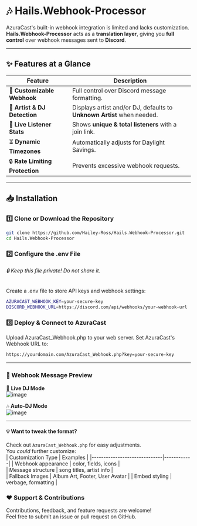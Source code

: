 # 🎶 Hails.Webhook-Processor
AzuraCast's built-in webhook integration is limited and lacks customization.  
**Hails.Webhook-Processor** acts as a **translation layer**, giving you **full control** over webhook messages sent to **Discord**.

---

## ✨ Features at a Glance
| Feature                      | Description |
|------------------------------|------------|
| 🎨 **Customizable Webhook**  | Full control over Discord message formatting. |
| 🎤 **Artist & DJ Detection**  | Displays artist and/or DJ, defaults to **Unknown Artist** when needed. |
| 👥 **Live Listener Stats**   | Shows **unique & total listeners** with a join link. |
| ⏳ **Dynamic Timezones**      | Automatically adjusts for Daylight Savings. |
| 🔒 **Rate Limiting Protection** | Prevents excessive webhook requests. |

---

## 📥 Installation

### 1️⃣ Clone or Download the Repository
```sh
git clone https://github.com/Hailey-Ross/Hails.Webhook-Processor.git
cd Hails.Webhook-Processor
```

### 2️⃣ Configure the .env File
###### 🔒 Keep this file private! Do not share it.
Create a .env file to store API keys and webhook settings:

```sh
AZURACAST_WEBHOOK_KEY=your-secure-key
DISCORD_WEBHOOK_URL=https://discord.com/api/webhooks/your-webhook-url
```

### 3️⃣ Deploy & Connect to AzuraCast
Upload AzuraCast_Webhook.php to your web server.
Set AzuraCast's Webhook URL to:

```sh
https://yourdomain.com/AzuraCast_Webhook.php?key=your-secure-key
```

---

### 🎨 Webhook Message Preview  
🎵 **Live DJ Mode**  
![image](https://github.com/user-attachments/assets/4ec16d04-81e7-4c76-8d82-8e3a9fcc5a5c)

🎶 **Auto-DJ Mode**  
![image](https://github.com/user-attachments/assets/7a6d547e-7b03-4b10-8816-892660cb7570)

---

#### 💡 Want to tweak the format?
Check out `AzuraCast_Webhook.php` for easy adjustments.  
You *could* further customize:  
| Customization Type             | Examples |
|------------------------------|------------|
| Webhook appearance | color, fields, icons |  
| Message structure | song titles, artist info |  
| Fallback Images | Album Art, Footer, User Avatar |
| Embed styling | verbage, formatting |  


### ❤️ Support & Contributions  
Contributions, feedback, and feature requests are welcome!  
Feel free to submit an issue or pull request on GitHub.  
